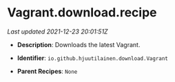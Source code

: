 # Vagrant.download.recipe

_Last updated 2021-12-23 20:01:51Z_

- **Description**: Downloads the latest Vagrant.

- **Identifier**: `io.github.hjuutilainen.download.Vagrant`

- **Parent Recipes**: `None`
